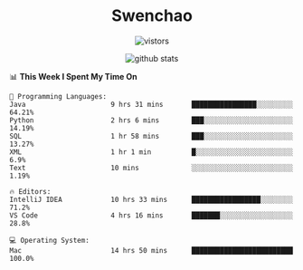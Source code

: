 <h1 align="center">Swenchao</h3>

<p align="center">
  <img src="https://visitor-badge.glitch.me/badge?page_id=Swenchao" alt="vistors" />
</p>

<p align="center">
  <img src="https://github-readme-stats.vercel.app/api?username=Swenchao&count_private=true&show_icons=true&theme=vue-dark&hide_title=true" alt="github stats" />
</p>

<!--START_SECTION:waka-->
📊 **This Week I Spent My Time On** 

```text
💬 Programming Languages: 
Java                     9 hrs 31 mins       ████████████████░░░░░░░░░   64.21% 
Python                   2 hrs 6 mins        ███░░░░░░░░░░░░░░░░░░░░░░   14.19% 
SQL                      1 hr 58 mins        ███░░░░░░░░░░░░░░░░░░░░░░   13.27% 
XML                      1 hr 1 min          █░░░░░░░░░░░░░░░░░░░░░░░░   6.9% 
Text                     10 mins             ░░░░░░░░░░░░░░░░░░░░░░░░░   1.19%

🔥 Editors: 
IntelliJ IDEA            10 hrs 33 mins      █████████████████░░░░░░░░   71.2% 
VS Code                  4 hrs 16 mins       ███████░░░░░░░░░░░░░░░░░░   28.8%

💻 Operating System: 
Mac                      14 hrs 50 mins      █████████████████████████   100.0%

```


<!--END_SECTION:waka-->
